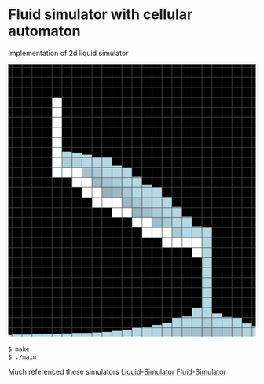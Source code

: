 # Fluid simulator with cellular automaton

Implementation of 2d liquid simulator

![Fluid Demo](fluid.png)

```shell
$ make
$ ./main
```

Much referenced these simulators
[Liquid-Simulator](https://www.jgallant.com/2d-liquid-simulator-with-cellular-automaton-in-unity/)
[Fluid-Simulator](https://w-shadow.com/blog/2009/09/01/simple-fluid-simulation/)
